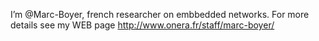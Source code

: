 I’m @Marc-Boyer, french researcher on embbedded networks.
For more details see my WEB page http://www.onera.fr/staff/marc-boyer/


<!---
Marc-Boyer/Marc-Boyer is a ✨ special ✨ repository because its `README.md` (this file) appears on your GitHub profile.
You can click the Preview link to take a look at your changes.
--->
